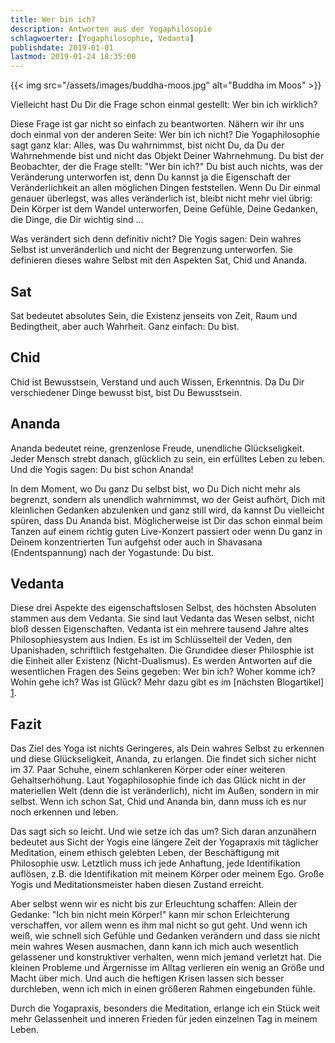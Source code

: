 ```yaml
---
title: Wer bin ich?
description: Antworten aus der Yogaphilosopie
schlagwoerter: [Yogaphilosophie, Vedanta]
publishdate: 2019-01-01
lastmod: 2019-01-24 18:35:00
---
```


{{< img src="/assets/images/buddha-moos.jpg" alt="Buddha im Moos" >}}

Vielleicht hast Du Dir die Frage schon einmal gestellt: Wer bin ich wirklich? 

Diese Frage ist gar nicht so einfach zu beantworten. Nähern wir ihr uns doch einmal von der anderen Seite: Wer bin ich nicht? Die Yogaphilosophie sagt ganz klar: Alles, was Du wahrnimmst, bist nicht Du, da Du der Wahrnehmende bist und nicht das Objekt Deiner Wahrnehmung. Du bist der Beobachter, der die Frage stellt: "Wer bin ich?" Du bist auch nichts, was der Veränderung unterworfen ist, denn Du kannst ja die Eigenschaft der Veränderlichkeit an allen möglichen Dingen feststellen. Wenn Du Dir einmal genauer überlegst, was alles veränderlich ist, bleibt nicht mehr viel übrig: Dein Körper ist dem Wandel unterworfen, Deine Gefühle, Deine Gedanken, die Dinge, die Dir wichtig sind ... 

Was verändert sich denn definitiv nicht? Die Yogis sagen: Dein wahres Selbst ist unveränderlich und nicht der Begrenzung unterworfen. Sie definieren dieses wahre Selbst mit den Aspekten Sat, Chid und Ananda.


## Sat

Sat bedeutet absolutes Sein, die Existenz jenseits von Zeit, Raum und Bedingtheit, aber auch Wahrheit. Ganz einfach: Du bist.


## Chid

Chid ist Bewusstsein, Verstand und auch Wissen, Erkenntnis. Da Du Dir verschiedener Dinge bewusst bist, bist Du Bewusstsein.


## Ananda

Ananda bedeutet reine, grenzenlose Freude, unendliche Glückseligkeit. Jeder Mensch strebt danach, glücklich zu sein, ein erfülltes Leben zu leben. Und die Yogis sagen: Du bist schon Ananda!

In dem Moment, wo Du ganz Du selbst bist, wo Du Dich nicht mehr als begrenzt, sondern als unendlich wahrnimmst, wo der Geist aufhört, Dich mit kleinlichen Gedanken abzulenken und ganz still wird, da kannst Du vielleicht spüren, dass Du Ananda bist. Möglicherweise ist Dir das schon einmal beim Tanzen auf einem richtig guten Live-Konzert passiert oder wenn Du ganz in Deinem konzentrierten Tun aufgehst oder auch in Shavasana (Endentspannung) nach der Yogastunde: Du bist.


## Vedanta

Diese drei Aspekte des eigenschaftslosen Selbst, des höchsten Absoluten stammen aus dem Vedanta. Sie sind laut Vedanta das Wesen selbst, nicht bloß dessen Eigenschaften. Vedanta ist ein mehrere tausend Jahre altes Philosophiesystem aus Indien. Es ist im Schlüsselteil der Veden, den Upanishaden, schriftlich festgehalten. Die Grundidee dieser Philosphie ist die Einheit aller Existenz (Nicht-Dualismus). Es werden Antworten auf die wesentlichen Fragen des Seins gegeben: Wer bin ich? Woher komme ich? Wohin gehe ich? Was ist Glück? Mehr dazu gibt es im [nächsten Blogartikel] [1].


## Fazit

Das Ziel des Yoga ist nichts Geringeres, als Dein wahres Selbst zu erkennen und diese Glückseligkeit, Ananda, zu erlangen. Die findet sich sicher nicht im 37. Paar Schuhe, einem schlankeren Körper oder einer weiteren Gehaltserhöhung. Laut Yogaphilosophie finde ich das Glück nicht in der materiellen Welt (denn die ist veränderlich), nicht im Außen, sondern in mir selbst. Wenn ich schon Sat, Chid und Ananda bin, dann muss ich es nur noch erkennen und leben. 

Das sagt sich so leicht. Und wie setze ich das um? Sich daran anzunähern bedeutet aus Sicht der Yogis eine längere Zeit der Yogapraxis mit täglicher Meditation, einem ethisch gelebten Leben, der Beschäftigung mit Philosophie usw. Letztlich muss ich jede Anhaftung, jede Identifikation auflösen, z.B. die Identifikation mit meinem Körper oder meinem Ego. Große Yogis und Meditationsmeister haben diesen Zustand erreicht. 

Aber selbst wenn wir es nicht bis zur Erleuchtung schaffen: Allein der Gedanke: "Ich bin nicht mein Körper!" kann mir schon Erleichterung verschaffen, vor allem wenn es ihm mal nicht so gut geht. Und wenn ich weiß, wie schnell sich Gefühle und Gedanken verändern und dass sie nicht mein wahres Wesen ausmachen, dann kann ich mich auch wesentlich gelassener und konstruktiver verhalten, wenn mich jemand verletzt hat. Die kleinen Probleme und Ärgernisse im Alltag verlieren ein wenig an Größe und Macht über mich. Und auch die heftigen Krisen lassen sich besser durchleben, wenn ich mich in einen größeren Rahmen eingebunden fühle. 

Durch die Yogapraxis, besonders die Meditation, erlange ich ein Stück weit mehr Gelassenheit und inneren Frieden für jeden einzelnen Tag in meinem Leben.

[1]: /artikel/2019/vedanta

